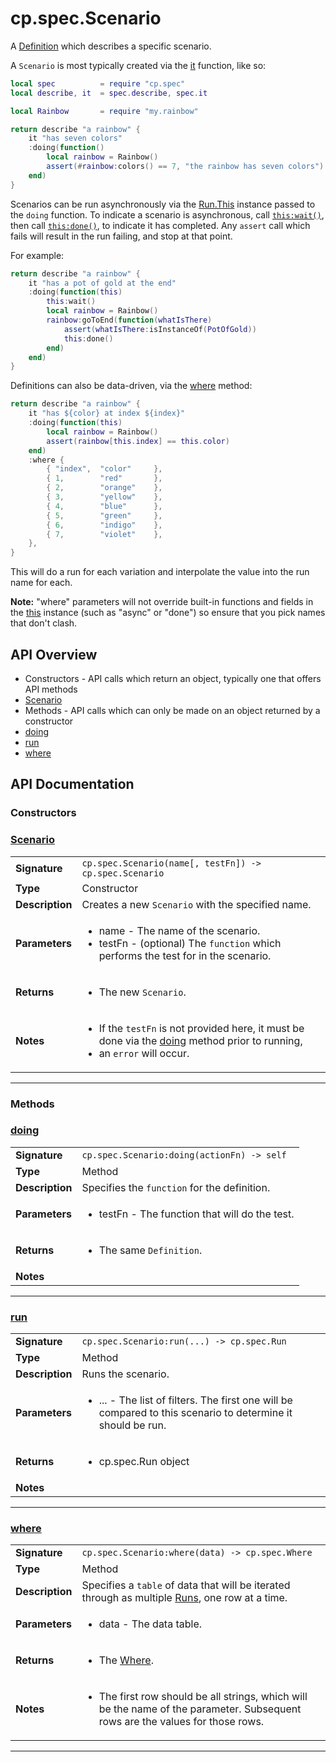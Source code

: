 # cp.spec.Scenario

A [Definition](cp.spec.Definition.md) which describes a specific scenario.

A `Scenario` is most typically created via the [it](cp.spec.md#it) function, like so:

```lua
local spec          = require "cp.spec"
local describe, it  = spec.describe, spec.it

local Rainbow       = require "my.rainbow"

return describe "a rainbow" {
    it "has seven colors"
    :doing(function()
        local rainbow = Rainbow()
        assert(#rainbow:colors() == 7, "the rainbow has seven colors")
    end)
}
```

Scenarios can be run asynchronously via the [Run.This](cp.spec.Run.This.md) instance passed to the `doing` function.
To indicate a scenario is asynchronous, call [`this:wait()`](cp.spec.Run.This.md#wait), then call
[`this:done()`](cp.spec.Run.This.md#done), to indicate it has completed. Any `assert` call which fails will
result in the run failing, and stop at that point.

For example:

```lua
return describe "a rainbow" {
    it "has a pot of gold at the end"
    :doing(function(this)
        this:wait()
        local rainbow = Rainbow()
        rainbow:goToEnd(function(whatIsThere)
            assert(whatIsThere:isInstanceOf(PotOfGold))
            this:done()
        end)
    end)
}
```

Definitions can also be data-driven, via the [where](#where) method:

```lua
return describe "a rainbow" {
    it "has ${color} at index ${index}"
    :doing(function(this)
        local rainbow = Rainbow()
        assert(rainbow[this.index] == this.color)
    end)
    :where {
        { "index",  "color"     },
        { 1,        "red"       },
        { 2,        "orange"    },
        { 3,        "yellow"    },
        { 4,        "blue"      },
        { 5,        "green"     },
        { 6,        "indigo"    },
        { 7,        "violet"    },
    },
}
```

This will do a run for each variation and interpolate the value into the run name for each.

 **Note:** "where" parameters will not override built-in functions and fields in the [this](cp.spec.Run.This.md)
instance (such as "async" or "done") so ensure that you pick names that don't clash.

## API Overview
* Constructors - API calls which return an object, typically one that offers API methods
 * [Scenario](#Scenario)
* Methods - API calls which can only be made on an object returned by a constructor
 * [doing](#doing)
 * [run](#run)
 * [where](#where)

## API Documentation

### Constructors


### [Scenario](#Scenario)

|                                             |                                                                                     |
| --------------------------------------------|-------------------------------------------------------------------------------------|
| **Signature**                               | `cp.spec.Scenario(name[, testFn]) -> cp.spec.Scenario`                                                                    |
| **Type**                                    | Constructor                                                                     |
| **Description**                             | Creates a new `Scenario` with the specified name.                                                                     |
| **Parameters**                              | <ul><li>name          - The name of the scenario.</li><li>testFn     - (optional) The `function` which performs the test for in the scenario.</li></ul> |
| **Returns**                                 | <ul><li>The new `Scenario`.</li></ul>          |
| **Notes**                                   | <ul><li>If the `testFn` is not provided here, it must be done via the [doing](#doing) method prior to running,</li><li>  an `error` will occur.</li></ul>                |

---
### Methods


### [doing](#doing)

|                                             |                                                                                     |
| --------------------------------------------|-------------------------------------------------------------------------------------|
| **Signature**                               | `cp.spec.Scenario:doing(actionFn) -> self`                                                                    |
| **Type**                                    | Method                                                                     |
| **Description**                             | Specifies the `function` for the definition.                                                                     |
| **Parameters**                              | <ul><li>testFn - The function that will do the test.</li></ul> |
| **Returns**                                 | <ul><li>The same `Definition`.</li></ul>          |
| **Notes**                                   | <ul></ul>                |

---

### [run](#run)

|                                             |                                                                                     |
| --------------------------------------------|-------------------------------------------------------------------------------------|
| **Signature**                               | `cp.spec.Scenario:run(...) -> cp.spec.Run`                                                                    |
| **Type**                                    | Method                                                                     |
| **Description**                             | Runs the scenario.                                                                     |
| **Parameters**                              | <ul><li>...   - The list of filters. The first one will be compared to this scenario to determine it should be run.</li></ul> |
| **Returns**                                 | <ul><li>cp.spec.Run object</li></ul>          |
| **Notes**                                   | <ul></ul>                |

---

### [where](#where)

|                                             |                                                                                     |
| --------------------------------------------|-------------------------------------------------------------------------------------|
| **Signature**                               | `cp.spec.Scenario:where(data) -> cp.spec.Where`                                                                    |
| **Type**                                    | Method                                                                     |
| **Description**                             | Specifies a `table` of data that will be iterated through as multiple [Runs](cp.spec.Run.md), one row at a time.                                                                     |
| **Parameters**                              | <ul><li>data      - The data table.</li></ul> |
| **Returns**                                 | <ul><li>The [Where](cp.spec.Where.md).</li></ul>          |
| **Notes**                                   | <ul><li>The first row should be all strings, which will be the name of the parameter. Subsequent rows are the values for those rows.</li></ul>                |

---
